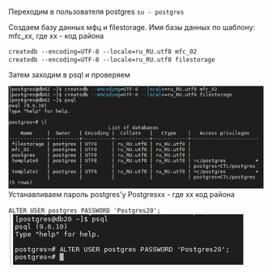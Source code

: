 Переходим в пользователя postgres
`su - postgres`

Создаем базу данных мфц и filestorage. Имя базы данных по шаблону: mfc_xx, где xx - код района
```
createdb --encoding=UTF-8 --locale=ru_RU.utf8 mfc_02
createdb --encoding=UTF-8 --locale=ru_RU.utf8 filestorage
```

Затем заходим в psql и проверяем

![../Files/Pasted image 20230814133432.png](../Files/Pasted%20image%2020230814133432.png)
Устанавливаем пароль postgres'у Postgresxx - где xx код района

`ALTER USER postgres PASSWORD 'Postgres20';`
![../Files/Pasted image 20230814133451.png](../Files/Pasted%20image%2020230814133451.png)